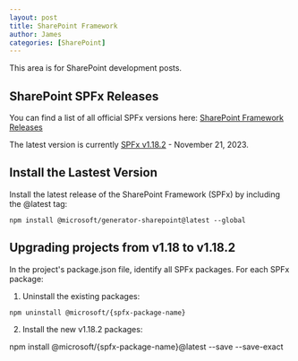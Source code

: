 ```yaml
---
layout: post
title: SharePoint Framework
author: James
categories: [SharePoint]
---
```

This area is for SharePoint development posts.

## SharePoint SPFx Releases

You can find a list of all official SPFx versions here: [SharePoint Framework Releases](https://learn.microsoft.com/en-us/sharepoint/dev/spfx/roadmap)

The latest version is currently [SPFx v1.18.2](https://learn.microsoft.com/en-us/sharepoint/dev/spfx/release-1.18.2) - November 21, 2023.

## Install the Lastest Version

Install the latest release of the SharePoint Framework (SPFx) by including the @latest tag:

~~~
npm install @microsoft/generator-sharepoint@latest --global
~~~

## Upgrading projects from v1.18 to v1.18.2

In the project's package.json file, identify all SPFx packages. For each SPFx package:

1. Uninstall the existing packages:

~~~Node
npm uninstall @microsoft/{spfx-package-name}
~~~

2. Install the new v1.18.2 packages:

<kdb>
npm install @microsoft/{spfx-package-name}@latest --save --save-exact
</kdb>
